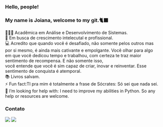### Hello, people!

### My name is Joiana, welcome to my git.🐈‍⬛


👩🏽‍💻 Acadêmica em Análise e Desenvolvimento de Sistemas.</br>
🌱 Em busca de crescimento intelecutal e profissional.</br>
💻 Acredito que quando você é desafiado, não somente pelos outros mas por si mesmo, é ainda mais cativante e empolgante. Você olhar para algo em que você dedicou tempo e trabalhou, com certeza te traz maior sentimento de recompensa. E não somente isso, <br>
você entende que você é sim capaz de criar, inovar e reinventar. Esse sentimento de conquista é atemporal. <br>
📚 Livros salvam.</br>
⚡ Fun fact:TI pra mim é totalmente a frase de Sócrates: Só sei que nada sei.</br>
🤔 I’m looking for help with: I need to improve my abilities in Python. So any help or resources are welcome.</br>

### Contato 

<a href="https://www.linkedin.com/in/joiana-horrana-dos-santos-queiroz-1aaa771b6" target="_blank"><img loading="lazy" src="https://img.shields.io/badge/-LinkedIn-%230077B5?style=for-the-badge&logo=linkedin&logoColor=white" target="_blank"></a>  </div> <a href = "mailto:joianaqueirozz@gmail.com"><img loading="lazy" src="https://img.shields.io/badge/Gmail-D14836?style=for-the-badge&logo=gmail&logoColor=white" target="_blank"></a>


 
<!--
**joianahorrana/joianahorrana** is a ✨ _special_ ✨ repository because its `README.md` (this file) appears on your GitHub profile.

Here are some ideas to get you started:

- 🔭 I’m currently working on ...
- 🌱 I’m currently learning ...
- 👯 I’m looking to collaborate on ...
- 🤔 I’m looking for help with ...
- 💬 Ask me about ...
- 📫 How to reach me: ...
- 😄 Pronouns: ...
- ⚡ Fun fact: ...
-->

